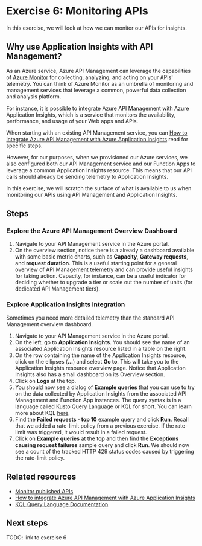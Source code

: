 # Exercise 6: Monitoring APIs

In this exercise, we will look at how we can monitor our APIs for insights. 

## Why use Application Insights with API Management?

As an Azure service, Azure API Management can leverage the capabilities of [Azure Monitor](https://docs.microsoft.com/en-us/azure/azure-monitor/overview) for collecting, analyzing, and acting on your APIs' telemetry. You can think of Azure Monitor as an umbrella of monitoring and management services that leverage a common, powerful data collection and analysis platform.

For instance, it is possible to integrate Azure API Management with Azure Application Insights, which is a service that monitors the availability, performance, and usage of your Web apps and APIs. 

When starting with an existing API Management service, you can [How to integrate Azure API Management with Azure Application Insights](https://docs.microsoft.com/en-us/azure/api-management/api-management-howto-app-insights) read for specific steps. 

However, for our purposes, when we provisioned our Azure services, we also configured both our API Management service and our Function Apps to leverage a common Application Insights resource. This means that our API calls should already be sending telemetry to Application Insights.

In this exercise, we will scratch the surface of what is available to us when monitoring our APIs using API Management and Application Insights.

## Steps

### Explore the Azure API Management Overview Dashboard

1. Navigate to your API Management service in the Azure portal.
1. On the overview section, notice there is a already a dashboard available with some basic metric charts, such as **Capacity**, **Gateway requests**, and **request duration**. This is a useful starting point for a general overview of API Management telemetry and can provide useful insights for taking action. Capacity, for instance, can be a useful indicator for deciding whether to upgrade a tier or scale out the number of units (for dedicated API Management tiers).

### Explore Application Insights Integration
Sometimes you need more detailed telemetry than the standard API Management overview dashboard.

1. Navigate to your API Management service in the Azure portal.
1. On the left, go to **Application Insights**. You should see the name of an associated Application Insights resource listed in a table on the right.
1. On the row containing the name of the Application Insights resource, click on the ellipses (**...**) and select **Go to**. This will take you to the Application Insights resource overview page. Notice that Application Insights also has a small dashboard on its Overview section.
1. Click on **Logs** at the top.
1. You should now see a dialog of **Example queries** that you can use to try on the data collected by Application Insights from the associated API Management and Function App instances. The query syntax is in a language called Kusto Query Language or KQL for short. You can learn more about KQL [here](https://docs.microsoft.com/en-us/azure/azure-monitor/log-query/query-language).
1. Find the **Failed requests - top 10** example query and click **Run**. Recall that we added a rate-limit policy from a previous exercise. If the rate-limit was triggered, it would result in a failed request.
1. Click on **Example queries** at the top and then find the **Exceptions causing request failures** sample query and click **Run**. We should now see a count of the tracked HTTP 429 status codes caused by triggering the rate-limit policy.

## Related resources

- [Monitor published APIs](https://docs.microsoft.com/en-us/azure/api-management/api-management-howto-use-azure-monitor)
- [How to integrate Azure API Management with Azure Application Insights](https://docs.microsoft.com/en-us/azure/api-management/api-management-howto-app-insights)
- [KQL Query Language Documentation](https://docs.microsoft.com/en-us/azure/azure-monitor/log-query/query-language)

## Next steps

TODO: link to exercise 6